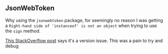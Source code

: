 

## JsonWebToken

Why using the `jsonwebtoken` package, for seemingly no reason I was getting a `Right-hand side of 'instanceof' is not an object` when trying to use the `sign` method.

[This StackOverflow post](https://stackoverflow.com/questions/74907805/right-hand-side-of-instanceof-is-not-an-object-jsonwebtoken) says it's a version issue. This was a pain to try and debug
